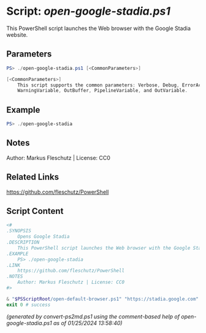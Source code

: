 Script: *open-google-stadia.ps1*
========================

This PowerShell script launches the Web browser with the Google Stadia website.

Parameters
----------
```powershell
PS> ./open-google-stadia.ps1 [<CommonParameters>]

[<CommonParameters>]
    This script supports the common parameters: Verbose, Debug, ErrorAction, ErrorVariable, WarningAction, 
    WarningVariable, OutBuffer, PipelineVariable, and OutVariable.
```

Example
-------
```powershell
PS> ./open-google-stadia

```

Notes
-----
Author: Markus Fleschutz | License: CC0

Related Links
-------------
https://github.com/fleschutz/PowerShell

Script Content
--------------
```powershell
<#
.SYNOPSIS
	Opens Google Stadia
.DESCRIPTION
	This PowerShell script launches the Web browser with the Google Stadia website.
.EXAMPLE
	PS> ./open-google-stadia
.LINK
	https://github.com/fleschutz/PowerShell
.NOTES
	Author: Markus Fleschutz | License: CC0
#>

& "$PSScriptRoot/open-default-browser.ps1" "https://stadia.google.com"
exit 0 # success
```

*(generated by convert-ps2md.ps1 using the comment-based help of open-google-stadia.ps1 as of 01/25/2024 13:58:40)*
